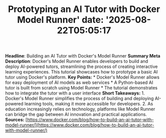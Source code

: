 ﻿---
title: "Prototyping an AI Tutor with Docker Model Runner'
date: '2025-08-22T05:05:17"
category: "Markets"
summary: ""
slug: "prototyping an ai tutor with docker model runner"
source_urls:
  - "https://www.docker.com/blog/how-to-build-an-ai-tutor-with-model-runner/"
seo:
  title: "Prototyping an AI Tutor with Docker Model Runner | Hash n Hedge'
  description: '"
  keywords: ["news", "markets", "brief"]
---
**Headline**: Building an AI Tutor with Docker's Model Runner  **Summary Meta Description**: Docker's Model Runner enables developers to build and deploy AI-powered tutors, streamlining the process of creating interactive learning experiences. This tutorial showcases how to prototype a basic AI tutor using Docker's platform.  **Key Points:**  * Docker's Model Runner allows for easy deployment of AI models as web services * A Python-based AI tutor is built from scratch using Model Runner * The tutorial demonstrates how to integrate the tutor with a user interface  **Short Takeaways:**  1. Docker's Model Runner simplifies the process of building and deploying AI-powered learning tools, making it more accessible for developers. 2. As education increasingly relies on technology, platforms like Model Runner can bridge the gap between AI innovation and practical applications.  **Sources:** [https://www.docker.com/blog/how-to-build-an-ai-tutor-with-model-runner/](https://www.docker.com/blog/how-to-build-an-ai-tutor-with-model-runner/) 
